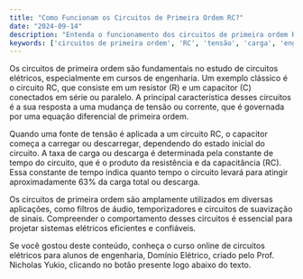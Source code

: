 ```yaml
---
title: "Como Funcionam os Circuitos de Primeira Ordem RC?"
date: "2024-09-14"
description: "Entenda o funcionamento dos circuitos de primeira ordem RC e sua importância em engenharia elétrica."
keywords: ['circuitos de primeira ordem', 'RC', 'tensão', 'carga', 'engenharia elétrica']
---
```


Os circuitos de primeira ordem são fundamentais no estudo de circuitos elétricos, especialmente em cursos de engenharia. Um exemplo clássico é o circuito RC, que consiste em um resistor (R) e um capacitor (C) conectados em série ou paralelo. A principal característica desses circuitos é a sua resposta a uma mudança de tensão ou corrente, que é governada por uma equação diferencial de primeira ordem.

Quando uma fonte de tensão é aplicada a um circuito RC, o capacitor começa a carregar ou descarregar, dependendo do estado inicial do circuito. A taxa de carga ou descarga é determinada pela constante de tempo do circuito, que é o produto da resistência e da capacitância (RC). Essa constante de tempo indica quanto tempo o circuito levará para atingir aproximadamente 63% da carga total ou descarga.

Os circuitos de primeira ordem são amplamente utilizados em diversas aplicações, como filtros de áudio, temporizadores e circuitos de suavização de sinais. Compreender o comportamento desses circuitos é essencial para projetar sistemas elétricos eficientes e confiáveis.

Se você gostou deste conteúdo, conheça o curso online de circuitos elétricos para alunos de engenharia, Domínio Elétrico, criado pelo Prof. Nicholas Yukio, clicando no botão presente logo abaixo do texto.